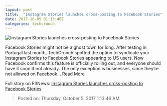 ```yaml
---
layout: post
title:  "Instagram Stories launches cross-posting to Facebook Stories"
date: 2017-10-05 01:13:46Z
categories: techcrunch
---
```


![Instagram Stories launches cross-posting to Facebook Stories](https://tctechcrunch2011.files.wordpress.com/2016/08/instagram-snapchat-facebook-twitter.png)

Facebook Stories might not be a ghost town for long. After testing in Portugal last month, TechCrunch spotted the option to syndicate your Instagram Stories to Facebook Stories appearing to US users. Now Facebook confirms this feature is officially rolling out, and everyone should have it soon if not already. The only exception is businesses, since they’re not allowed on Facebook… Read More


Full story on F3News: [Instagram Stories launches cross-posting to Facebook Stories](http://www.f3nws.com/n/aPajMC)

> Posted on: Thursday, October 5, 2017 1:13:46 AM
